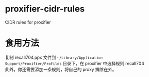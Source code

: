 # proxifier-cidr-rules
CIDR rules for proxifier


# 食用方法
复制 recall704.ppx 文件到 `~/Library/Application Support/Proxifier/Profiles` 目录下，在 proxifier 中选择规则
recall704  
此外，你还需要添加一条规则，将自己的 proxy 排除在外。
